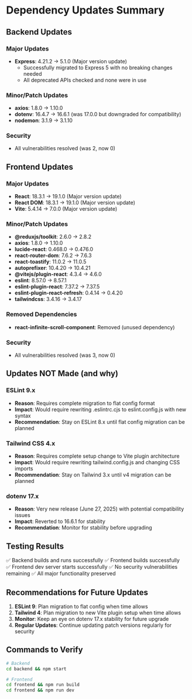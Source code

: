 # Dependency Updates Summary

## Backend Updates

### Major Updates
- **Express**: 4.21.2 → 5.1.0 (Major version update)
  - Successfully migrated to Express 5 with no breaking changes needed
  - All deprecated APIs checked and none were in use

### Minor/Patch Updates
- **axios**: 1.8.0 → 1.10.0
- **dotenv**: 16.4.7 → 16.6.1 (was 17.0.0 but downgraded for compatibility)
- **nodemon**: 3.1.9 → 3.1.10

### Security
- All vulnerabilities resolved (was 2, now 0)

## Frontend Updates

### Major Updates
- **React**: 18.3.1 → 19.1.0 (Major version update)
- **React DOM**: 18.3.1 → 19.1.0 (Major version update)
- **Vite**: 5.4.14 → 7.0.0 (Major version update)

### Minor/Patch Updates
- **@reduxjs/toolkit**: 2.6.0 → 2.8.2
- **axios**: 1.8.0 → 1.10.0
- **lucide-react**: 0.468.0 → 0.476.0
- **react-router-dom**: 7.6.2 → 7.6.3
- **react-toastify**: 11.0.2 → 11.0.5
- **autoprefixer**: 10.4.20 → 10.4.21
- **@vitejs/plugin-react**: 4.3.4 → 4.6.0
- **eslint**: 8.57.0 → 8.57.1
- **eslint-plugin-react**: 7.37.2 → 7.37.5
- **eslint-plugin-react-refresh**: 0.4.14 → 0.4.20
- **tailwindcss**: 3.4.16 → 3.4.17

### Removed Dependencies
- **react-infinite-scroll-component**: Removed (unused dependency)

### Security
- All vulnerabilities resolved (was 3, now 0)

## Updates NOT Made (and why)

### ESLint 9.x
- **Reason**: Requires complete migration to flat config format
- **Impact**: Would require rewriting .eslintrc.cjs to eslint.config.js with new syntax
- **Recommendation**: Stay on ESLint 8.x until flat config migration can be planned

### Tailwind CSS 4.x
- **Reason**: Requires complete setup change to Vite plugin architecture
- **Impact**: Would require rewriting tailwind.config.js and changing CSS imports
- **Recommendation**: Stay on Tailwind 3.x until v4 migration can be planned

### dotenv 17.x
- **Reason**: Very new release (June 27, 2025) with potential compatibility issues
- **Impact**: Reverted to 16.6.1 for stability
- **Recommendation**: Monitor for stability before upgrading

## Testing Results

✅ Backend builds and runs successfully
✅ Frontend builds successfully  
✅ Frontend dev server starts successfully
✅ No security vulnerabilities remaining
✅ All major functionality preserved

## Recommendations for Future Updates

1. **ESLint 9**: Plan migration to flat config when time allows
2. **Tailwind 4**: Plan migration to new Vite plugin setup when time allows
3. **Monitor**: Keep an eye on dotenv 17.x stability for future upgrade
4. **Regular Updates**: Continue updating patch versions regularly for security

## Commands to Verify

```bash
# Backend
cd backend && npm start

# Frontend  
cd frontend && npm run build
cd frontend && npm run dev
```